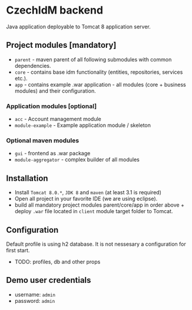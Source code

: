 # CzechIdM backend

Java application deployable to Tomcat 8 application server.

## Project modules [mandatory]
* `parent` - maven parent of all following submodules with common dependencies.
* `core` - contains base idm functionality (entities, repositories, services etc.).
* `app` - contains example .war application - all modules (core + business modules) and their configuration.

### Application modules [optional]
* `acc` - Account management module
* `module-example` - Example application module / skeleton

### Optional maven modules
* `gui` - frontend as .war package
* `module-aggregator` - complex builder of all modules

## Installation

* Install `Tomcat 8.0.*`, `JDK 8` and `maven` (at least 3.1 is required)
* Open all project in your favorite IDE (we are using eclipse).
* build all mandatory project modules parent/core/app in order above + deploy `.war` file located in `client` module target folder to Tomcat.

## Configuration

Default profile is using h2 database. It is not nessesary a configuration for first start.

* TODO: profiles, db and other props

## Demo user credentials

* username: `admin`
* password: `admin`
